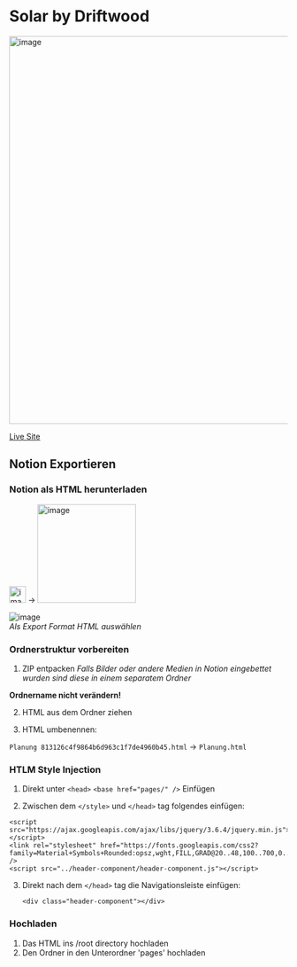 # Solar by Driftwood

<img width="700" alt="image" src="https://github.com/TomDriftwood/driftwood-solar/assets/85313672/45f10574-21d7-4def-bde5-87200d8b120e">

[Live Site](https://tomdriftwood.github.io/driftwood-solar)


## Notion Exportieren
### Notion als HTML herunterladen
<img width="30" alt="image" src="https://github.com/TomDriftwood/driftwood-solar/assets/85313672/80172c61-6811-4c1e-87bc-8f7f9da0120a"> → <img width="178" alt="image" src="https://github.com/TomDriftwood/driftwood-solar/assets/85313672/d262d649-bddd-434f-918a-de89d4595656">

<img alt="image" src="https://github.com/TomDriftwood/driftwood-solar/assets/85313672/29065b32-3801-4d6a-98f6-74d38691f02e"><br>
_Als Export Format HTML auswählen_

### Ordnerstruktur vorbereiten
1. ZIP entpacken
_Falls Bilder oder andere Medien in Notion eingebettet wurden sind diese in einem separatem Ordner_

**Ordnername nicht verändern!**

2. HTML aus dem Ordner ziehen

3. HTML umbenennen:

  `Planung 813126c4f9864b6d963c1f7de4960b45.html` → `Planung.html`

### HTLM Style Injection
1. Direkt unter `<head>`
`<base href="pages/" />` Einfügen

2. Zwischen dem  `</style>` und `</head>` tag folgendes einfügen:
  ``` 
  <script src="https://ajax.googleapis.com/ajax/libs/jquery/3.6.4/jquery.min.js"></script>
  <link rel="stylesheet" href="https://fonts.googleapis.com/css2?family=Material+Symbols+Rounded:opsz,wght,FILL,GRAD@20..48,100..700,0..1,-50..200" />
  <script src="../header-component/header-component.js"></script>
  ```

3. Direkt nach dem `</head>` tag die Navigationsleiste einfügen:
   
   `<div class="header-component"></div>`

### Hochladen
1. Das HTML ins /root directory hochladen
2. Den Ordner in den Unterordner 'pages' hochladen
